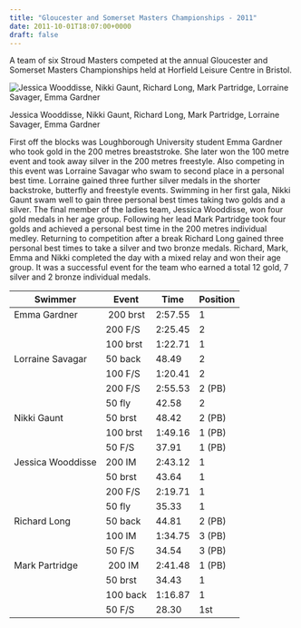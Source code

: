 ```yaml
---
title: "Gloucester and Somerset Masters Championships - 2011"
date: 2011-10-01T18:07:00+0000
draft: false
---
```

A team of six Stroud Masters competed at the annual Gloucester and Somerset Masters Championships held at Horfield Leisure Centre in Bristol.

![Jessica Wooddisse, Nikki Gaunt, Richard Long, Mark Partridge, Lorraine Savager, Emma Gardner](/images/2015/01/image0012.jpg)

 Jessica Wooddisse, Nikki Gaunt, Richard Long, Mark Partridge, Lorraine Savager, Emma Gardner

First off the blocks was Loughborough University student Emma Gardner who took gold in the 200 metres breaststroke. She later won the 100 metre event and took away silver in the 200 metres freestyle. Also competing in this event was Lorraine Savagar who swam to second place in a personal best time. Lorraine gained three further silver medals in the shorter backstroke, butterfly and freestyle events. Swimming in her first gala, Nikki Gaunt swam well to gain three personal best times taking two golds and a silver. The final member of the ladies team, Jessica Wooddisse, won four gold medals in her age group. Following her lead Mark Partridge took four golds and achieved a personal best time in the 200 metres individual medley. Returning to competition after a break Richard Long gained three personal best times to take a silver and two bronze medals. Richard, Mark, Emma and Nikki completed the day with a mixed relay and won their age group. It was a successful event for the team who earned a total 12 gold, 7 silver and 2 bronze individual medals.

| Swimmer | Event | Time | Position |
|---|---|---|---|
| Emma Gardner | 200 brst | 2:57.55 | 1 |
| | 200 F/S | 2:25.45 | 2 |
| | 100 brst | 1:22.71 | 1 |
| Lorraine Savagar | 50 back | 48.49 | 2 |
| | 100 F/S | 1:20.41 | 2 |
| | 200 F/S | 2:55.53 | 2 (PB) |
| | 50 fly | 42.58 | 2 |
| Nikki Gaunt | 50 brst | 48.42 | 2 (PB) |
| | 100 brst | 1:49.16 | 1 (PB) |
| | 50 F/S | 37.91 | 1 (PB) |
| Jessica Wooddisse | 200 IM | 2:43.12 | 1 |
|| 50 brst | 43.64 | 1 |
|| 200 F/S | 2:19.71 | 1 |
|| 50 fly | 35.33 | 1 |
| Richard Long | 50 back | 44.81 | 2 (PB) |
|| 100 IM | 1:34.75 | 3 (PB) |
|| 50 F/S | 34.54 | 3 (PB) |
| Mark Partridge | 200 IM | 2:41.48 | 1 (PB) |
|| 50 brst | 34.43 | 1 |
|| 100 back | 1:16.87 | 1 |
|| 50 F/S | 28.30 | 1st |

